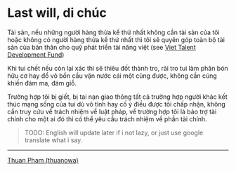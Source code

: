 # Last will, di chúc 

Tài sản, nếu những người hàng thừa kế thứ nhất không cần tài sản của tôi hoặc không có người hàng thừa kế thứ nhất thì tôi sẽ quyên góp toàn bộ tài sản của bản thân cho quỹ phát triển tài năng việt (see [Viet Talent Development Fund](https://quyphattrientainangviet.vn/en))

Khi tui chết nếu còn lại xác thì sẽ thiêu đốt thành tro, rải tro tui làm phân bón hữu cơ hay đổ vô bồn cầu vặn nước cái một cũng được, không cần cúng khiến đám ma, đám giỗ.

Trường hợp tôi bị giết, bị tai nạn giao thông tất cả trường hợp người khác kết thúc mạng sống của tui dù vô tình hay cố ý điều được tôi chấp nhận, không cần truy cứu về trách nhiệm về luật pháp, về trường hợp tôi là bảo trợ tài chính cho một ai đó thì có thể yêu cầu trách nhiệm về phần tài chính.

> TODO: English will update later if i not lazy, or just use google translate what i say.

---

[Thuan Pham (thuanowa)](Thuan%20Pham%20(thuanowa).md)
